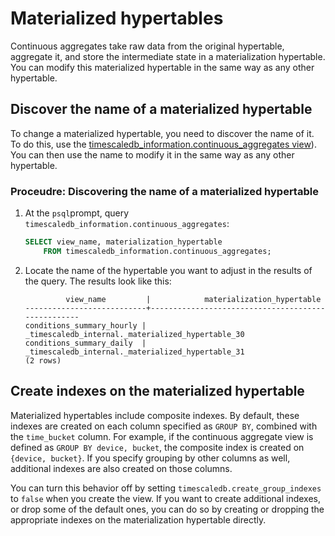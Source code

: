 # Materialized hypertables
Continuous aggregates take raw data from the original hypertable, aggregate it,
and store the intermediate state in a materialization hypertable. You can modify this materialized hypertable in the same way as any other hypertable.

## Discover the name of a materialized hypertable
To change a materialized hypertable, you need to discover the name of it. To do
this, use the
[timescaledb_information.continuous_aggregates view][api-continuous-aggregates-info]).
You can then use the name to modify it in the same way as any other hypertable.

### Proceudre: Discovering the name of a materialized hypertable
1.  At the `psql`prompt, query `timescaledb_information.continuous_aggregates`:
    ```sql
    SELECT view_name, materialization_hypertable
        FROM timescaledb_information.continuous_aggregates;
    ```
1.  Locate the name of the hypertable you want to adjust in the results of the
    query. The results look like this:
    ```
             view_name         |            materialization_hypertable
    ---------------------------+---------------------------------------------------
    conditions_summary_hourly | _timescaledb_internal._materialized_hypertable_30
    conditions_summary_daily  | _timescaledb_internal._materialized_hypertable_31
    (2 rows)
    ```


## Create indexes on the materialized hypertable
Materialized hypertables include composite indexes. By default, these indexes
are created on each column specified as `GROUP BY`, combined with the
`time_bucket` column. For example, if the continuous aggregate view is defined
as `GROUP BY device, bucket`, the composite index is created on `{device,
bucket}`. If you specify grouping by other columns as well, additional indexes
are also created on those columns.

You can turn this behavior off by setting `timescaledb.create_group_indexes` to
`false` when you create the view. If you want to create additional indexes, or
drop some of the default ones, you can do so by creating or dropping the
appropriate indexes on the materialization hypertable directly.


[api-continuous-aggregates-info]: /api/:currentVersion:/informational-views/continuous_aggregates/

